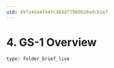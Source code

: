 ```yaml
---
uid: 49fa4da4f447cd84df7960620adcb1e7
---
```


# 4. GS-1 Overview

```ccard
type: folder_brief_live
```
